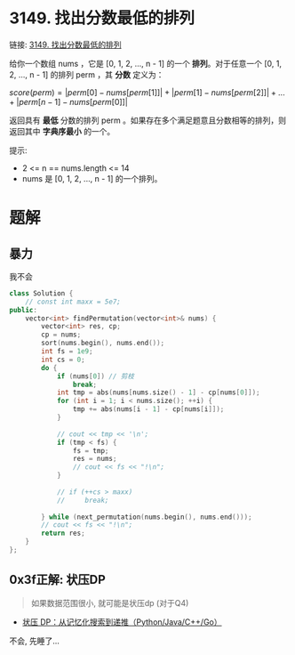 # 3149. 找出分数最低的排列
链接: [3149. 找出分数最低的排列](https://leetcode.cn/problems/find-the-minimum-cost-array-permutation/)

给你一个数组 nums ，它是 [0, 1, 2, ..., n - 1] 的一个 **排列**。对于任意一个 [0, 1, 2, ..., n - 1] 的排列 perm ，其 **分数** 定义为：

$score(perm) = |perm[0] - nums[perm[1]]| + |perm[1] - nums[perm[2]]| + ... + |perm[n - 1] - nums[perm[0]]|$

返回具有 **最低** 分数的排列 perm 。如果存在多个满足题意且分数相等的排列，则返回其中 **字典序最小** 的一个。

提示:
- 2 <= n == nums.length <= 14
- nums 是 [0, 1, 2, ..., n - 1] 的一个排列。

# 题解
## 暴力

我不会

```C++
class Solution {
    // const int maxx = 5e7;
public:
    vector<int> findPermutation(vector<int>& nums) {
        vector<int> res, cp;
        cp = nums;
        sort(nums.begin(), nums.end());
        int fs = 1e9;
        int cs = 0;
        do {
            if (nums[0]) // 剪枝
                break;
            int tmp = abs(nums[nums.size() - 1] - cp[nums[0]]);
            for (int i = 1; i < nums.size(); ++i) {
                tmp += abs(nums[i - 1] - cp[nums[i]]);
            }
            
            // cout << tmp << '\n';
            if (tmp < fs) {
                fs = tmp;
                res = nums;
                // cout << fs << "!\n";
            }
            
            // if (++cs > maxx)
            //     break;
            
        } while (next_permutation(nums.begin(), nums.end()));
        // cout << fs << "!\n";
        return res;
    }
};
```

## 0x3f正解: 状压DP

> 如果数据范围很小, 就可能是状压dp (对于Q4)

- [状压 DP：从记忆化搜索到递推（Python/Java/C++/Go）](https://leetcode.cn/problems/find-the-minimum-cost-array-permutation/solutions/2775272/zhuang-ya-dpcong-ji-yi-hua-sou-suo-dao-d-s9t5)

不会, 先睡了...
